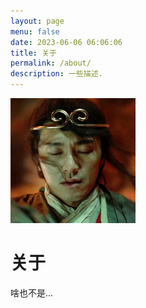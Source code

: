 ```yaml
---
layout: page
menu: false
date: 2023-06-06 06:06:06
title: 关于
permalink: /about/
description: 一些描述.
---
```

<img class="img-rounded" src="/assets/img/uploads/zhouxingchi.jpg" alt="Thiago Rossener" width="200">

# 关于

啥也不是...
